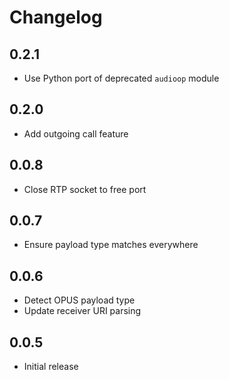 # Changelog

## 0.2.1

- Use Python port of deprecated `audioop` module

## 0.2.0

- Add outgoing call feature

## 0.0.8

- Close RTP socket to free port

## 0.0.7

- Ensure payload type matches everywhere

## 0.0.6

- Detect OPUS payload type
- Update receiver URI parsing

## 0.0.5

- Initial release
